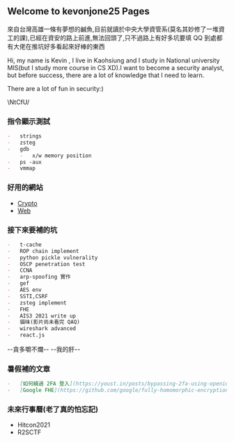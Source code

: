 ## Welcome to kevonjone25 Pages

來自台灣高雄一條有夢想的鹹魚,目前就讀於中央大學資管系(莫名其妙修了一堆資工的課),已經在資安的路上前進,無法回頭了,只不過路上有好多坑要填 QQ 到處都有大佬在推坑好多看起來好棒的東西

Hi, my name is Kevin , I live in Kaohsiung and I study in National university MIS(but I study more course in CS XD).I want to become a security analyst, but before success, there are a lot of knowledge that I need to learn.

There are a lot of fun in security:)

\NtCfU/

### 指令顯示測試

```markdown
-   strings
-   zsteg
-   gdb
    -   x/w memory position
-   ps -aux
-   vmmap
```

### 好用的網站

-   [Crypto](https://cryptohack.org/)
-   [Web](https://github.com/w181496/Web-CTF-Cheatsheet#ssrf)

### 接下來要補的坑

```markdown
-   t-cache
-   ROP chain implement
-   python pickle vulnerality
-   OSCP penetration test
-   CCNA
-   arp-spoofing 實作
-   gef
-   AES env
-   SSTI,CSRF
-   zsteg implement
-   FHE
-   AIS3 2021 write up
-   貓味(影片尚未看完 QAQ)
-   wireshark advanced
-   react.js
```

--貪多嚼不爛--
--我的肝--

### 暑假補的文章

```markdown
-   [如何繞過 2FA 登入](https://youst.in/posts/bypassing-2fa-using-openid-misconfiguration/?fbclid=IwAR0wxK1GG3PpQJ907nHVs7Sqrasze0-3nxHhvpP9nKxcziexgLnp9iUSlsQ)
-   [Google FHE](https://github.com/google/fully-homomorphic-encryption)
```

### 未來行事曆(老了真的怕忘記)

-   Hitcon2021
-   R2SCTF
